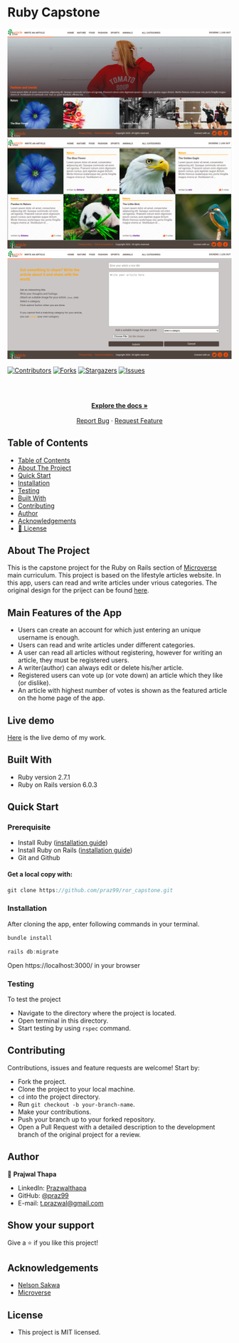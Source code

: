 # Ruby Capstone
![homepage](docs/homepage.png)
![category_show](docs/category_show.png)
![form](docs/article_form.png)

<!--
*** Thanks for checking out this README Template. If you have a suggestion that would
*** make this better, please fork the repo and create a pull request or simply open
*** an issue with the tag "enhancement".
*** Thanks again! Now go create something AMAZING! :D
-->

<!-- PROJECT SHIELDS -->
<!--
*** I'm using markdown "reference style" links for readability.
*** Reference links are enclosed in brackets [ ] instead of parentheses ( ).
*** See the bottom of this document for the declaration of the reference variables
*** for contributors-url, forks-url, etc. This is an optional, concise syntax you may use.
*** https://www.markdownguide.org/basic-syntax/#reference-style-links
-->
[![Contributors][contributors-shield]][contributors-url]
[![Forks][forks-shield]][forks-url]
[![Stargazers][stars-shield]][stars-url]
[![Issues][issues-shield]][issues-url]

<!-- PROJECT LOGO -->
<br />
<p align="center">
  <a href="https://github.com/praz99/ror_capstone">
  </a>

  <br />
  <a href="https://github.com/praz99/ror_capstone"><strong>Explore the docs »</strong></a>
  <br />
  <br />
  <a href="https://github.com/praz99/ror_capstone/issues">Report Bug</a>
  ·
  <a href="https://github.com/praz99/ror_capstone/issues">Request Feature</a>
</p>

<!-- TABLE OF CONTENTS -->
## Table of Contents

- [Table of Contents](#table-of-contents)
- [About The Project](#about-the-project)
- [Quick Start](#quick-start)
- [Installation](#installation)
- [Testing](#testing)
- [Built With](#built-with)
- [Contributing](#contributing)
- [Author](#author)
- [Acknowledgements](#acknowledgements)
- [📝 License](#license)

<!-- ABOUT THE PROJECT -->
## About The Project

This is the capstone project for the Ruby on Rails section of [Microverse](https://www.microverse.org/)  main curriculum. This project is based on the lifestyle articles website. In this app, users can read and write articles under vrious categories. The original design for the priject can be found [here](https://www.behance.net/gallery/14554909/liFEsTlye-Mobile-version).
<!-- ABOUT THE PROJECT -->

## Main Features of the App
* Users can create an account for which just entering an unique username is enough.
* Users can read and write articles under different categories.
* A user can read all articles without registering, however for writing an article, they must be registered users.
* A writer(author) can always edit or delete his/her article.
* Registered users can vote up (or vote down) an article which they like (or dislike).
* An article with highest number of votes is shown as the featured article on the home page of the app.

## Live demo
[Here](https://serene-reaches-80199.herokuapp.com/) is the live demo of my work.

## Built With

- Ruby version 2.7.1
- Ruby on Rails version 6.0.3

## Quick Start

### Prerequisite
* Install Ruby ([installation guide](https://www.ruby-lang.org/en/documentation/installation/))
* Install Ruby on Rails ([installation guide](https://guides.rubyonrails.org/getting_started.html#creating-a-new-rails-project-installing-rails))
* Git and Github

#### Get a local copy with:<br>
```js
git clone https://github.com/praz99/ror_capstone.git
```

### Installation

After cloning the app, enter following commands in your terminal.
```js
bundle install
```
```js
rails db:migrate
```
Open https://localhost:3000/ in your browser

### Testing

To test the project

- Navigate to the directory where the project is located.
- Open terminal in this directory.
- Start testing by using `rspec` command.

## Contributing
Contributions, issues and feature requests are welcome! Start by:
* Fork the project.
* Clone the project to your local machine.
* `cd` into the project directory.
* Run `git checkout -b your-branch-name`.
* Make your contributions.
* Push your branch up to your forked repository.
* Open a Pull Request with a detailed description to the development branch of the original project for a review.
<!-- CONTACT -->
## Author

👤 **Prajwal Thapa** 
    
- LinkedIn: [Prazwalthapa](www.linkedin.com/in/prazwal-thapa/) 
- GitHub: [@praz99](https://github.com/praz99)
- E-mail: t.prazwal@gmail.com

## Show your support

Give a ⭐️ if you like this project!

<!-- ACKNOWLEDGEMENTS -->
## Acknowledgements
* [Nelson Sakwa](https://www.behance.net/sakwadesignstudio)
* [Microverse](https://www.microverse.org/)

<!-- MARKDOWN LINKS & IMAGES -->
<!-- https://www.markdownguide.org/basic-syntax/#reference-style-links -->
[contributors-shield]: https://img.shields.io/github/contributors/praz99/ruby_capstone.svg?style=flat-square
[contributors-url]: https://github.com/praz99/ruby_capstone/graphs/contributors
[forks-shield]: https://img.shields.io/github/forks/praz99/ruby_tic_tac_toe.svg?style=flat-square
[forks-url]: https://github.com/praz99/ruby_capstone/network/members
[stars-shield]: https://img.shields.io/github/stars/praz99/ruby_tic_tac_toe.svg?style=flat-square
[stars-url]: https://github.com/praz99/ruby_capstone/stargazers
[issues-shield]: https://img.shields.io/github/issues/praz99/ruby_tic_tac_toe.svg?style=flat-square
[issues-url]: https://github.com/praz99/ruby_capstone/issues

## License
- This project is MIT licensed.